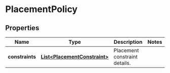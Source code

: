 
# PlacementPolicy

## Properties
Name | Type | Description | Notes
------------ | ------------- | ------------- | -------------
**constraints** | [**List&lt;PlacementConstraint&gt;**](PlacementConstraint.md) | Placement constraint details. | 



